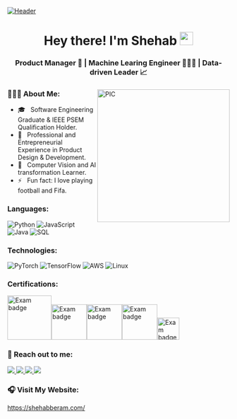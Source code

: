 [![Header](https://i.imgur.com/ajdDixn.png "Header")](https://www.linkedin.com/in/shehab-beram/)
<h1 align="center">Hey there! I'm Shehab <span><img src="https://raw.githubusercontent.com/MartinHeinz/MartinHeinz/master/wave.gif" width="30px"></span></h1>
<h3 align="center"> Product Manager 🚀 | Machine Learing Engineer 👨🏻‍💻 | Data-driven Leader 📈</h3>
<div>
<img src="https://i.imgur.com/hx2kQNq.jpg" width = "300px" align="right" alt="PIC" height="300px"/>
<div align="left"> 
  <h3> 👨🏻‍💻 About Me: </h3>
  
  - 🎓 &nbsp; Software Engineering Graduate & IEEE PSEM Qualification Holder.
  - 💼 &nbsp; Professional and Entrepreneurial Experience in Product Design & Development. 
  - 🤖 &nbsp; Computer Vision and AI transformation Learner.
  - ⚡ &nbsp; Fun fact: I love playing football and Fifa.  
</div> 
</div>



### Languages:

![Python](https://img.shields.io/badge/-Python-000?&logo=Python)
![JavaScript](https://img.shields.io/badge/-JavaScript-000?&logo=JavaScript)
![Java](https://img.shields.io/badge/-Java-000?&logo=Java&logoColor=007396)
![SQL](https://img.shields.io/badge/-SQL-000?&logo=MySQL)


### Technologies:

![PyTorch](https://img.shields.io/badge/-PyTorch-000?&logo=PyTorch)
![TensorFlow](https://img.shields.io/badge/-TensorFlow-000?&logo=TensorFlow)
![AWS](https://img.shields.io/badge/-AWS-000?&logo=Amazon-AWS&logoColor=F90)
![Linux](https://img.shields.io/badge/-Linux-000?&logo=Linux)


### Certifications:

<img src="https://ieeecs-media.computer.org/wp-media/2019/03/01030033/psem_logo.png" alt="Exam badge" width="100"/><img src="https://images.credly.com/size/680x680/images/4136ced8-75d5-4afb-8677-40b6236e2672/azure-ai-fundamentals-600x600.png" alt="Exam badge" width="80"/><img src="https://images.credly.com/size/680x680/images/5234a13b-f3e9-4bf3-b51c-3a4dbd56039a/isc2_csslp.png" alt="Exam badge" width="80"/><img src="https://images.credly.com/size/680x680/images/4bc21d8b-4afe-4fbd-9a90-a9de8bf7b240/AWS-SolArchitect-Associate-2020.png" alt="Exam badge" width="80"/><img src="https://static.scrum.org/web/badges/badge-psdi.svg" alt="Exam badge" width="50"/>

<div>
  <h3> 🔗 Reach out to me:</h3>
   <a href="mailto:Shehab.beram@hotmail.com">
  <img src="https://img.shields.io/badge/Microsoft_Outlook-0078D4?style=for-the-badge&logo=microsoft-outlook&logoColor=white"/>
   </a>
  <a href="https://www.linkedin.com/in/shehab-beram/" target="_blank">
  <img src="https://img.shields.io/badge/LinkedIn-0077B5?style=for-the-badge&logo=linkedin&logoColor=white"/>
   </a>
    <a href="https://www.kaggle.com/shehabberam" target="_blank">
  <img src="https://img.shields.io/badge/Kaggle-20BEFF?style=for-the-badge&logo=Kaggle&logoColor=white"/>
   </a>
    <a href="https://www.quora.com/profile/Shehab-Beram" target="_blank">
  <img src="https://img.shields.io/badge/Quora-%23B92B27.svg?&style=for-the-badge&logo=Quora&logoColor=white"/>
   </a> 
</div> 

<h3> 🎧 Visit My Website: </h3> 

https://shehabberam.com/

